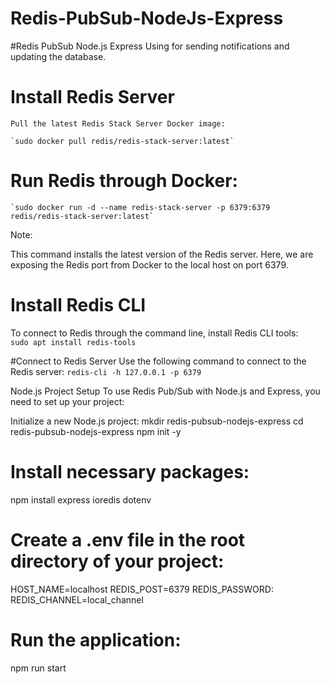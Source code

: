 # Redis-PubSub-NodeJs-Express
#Redis PubSub Node.js Express
    Using for sending notifications and updating the database.

# Install Redis Server
    Pull the latest Redis Stack Server Docker image:

    `sudo docker pull redis/redis-stack-server:latest`

 # Run Redis through Docker:
    `sudo docker run -d --name redis-stack-server -p 6379:6379 redis/redis-stack-server:latest`

 Note:

This command installs the latest version of the Redis server.
Here, we are exposing the Redis port from Docker to the local host on port 6379.
# Install Redis CLI
To connect to Redis through the command line, install Redis CLI tools:   
    `sudo apt install redis-tools`

#Connect to Redis Server
Use the following command to connect to the Redis server:
    `redis-cli -h 127.0.0.1 -p 6379`
   
Node.js Project Setup
To use Redis Pub/Sub with Node.js and Express, you need to set up your project:

Initialize a new Node.js project:
mkdir redis-pubsub-nodejs-express
cd redis-pubsub-nodejs-express
npm init -y

# Install necessary packages:
npm install express ioredis dotenv

# Create a .env file in the root directory of your project:

HOST_NAME=localhost
REDIS_POST=6379
REDIS_PASSWORD:
REDIS_CHANNEL=local_channel

# Run the application:

npm run start